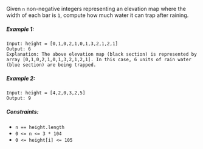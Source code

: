 Given `n` non-negative integers representing an elevation map where the width of each bar is `1`, compute how much water it can trap after raining.

##### Example 1:
```
Input: height = [0,1,0,2,1,0,1,3,2,1,2,1]
Output: 6
Explanation: The above elevation map (black section) is represented by array [0,1,0,2,1,0,1,3,2,1,2,1]. In this case, 6 units of rain water (blue section) are being trapped.
```

##### Example 2:
```
Input: height = [4,2,0,3,2,5]
Output: 9
```

##### Constraints:

- `n == height.length`
- `0 <= n <= 3 * 104`
- `0 <= height[i] <= 105`

